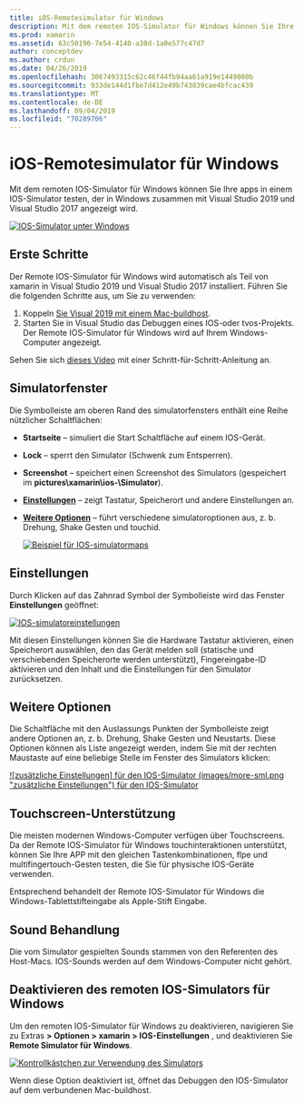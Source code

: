 ```yaml
---
title: iOS-Remotesimulator für Windows
description: Mit dem remoten IOS-Simulator für Windows können Sie Ihre apps in einem IOS-Simulator testen, der in Windows zusammen mit Visual Studio 2019 angezeigt wird.
ms.prod: xamarin
ms.assetid: 63c50190-7e54-4140-a30d-1a0e577c47d7
author: conceptdev
ms.author: crdun
ms.date: 04/26/2019
ms.openlocfilehash: 3067493315c62c46f44fb94aa61a919e1449080b
ms.sourcegitcommit: 933de144d1fbe7d412e49b743839cae4bfcac439
ms.translationtype: MT
ms.contentlocale: de-DE
ms.lasthandoff: 09/04/2019
ms.locfileid: "70289706"
---
```

# <a name="remoted-ios-simulator-for-windows"></a>iOS-Remotesimulator für Windows

Mit dem remoten IOS-Simulator für Windows können Sie Ihre apps in einem IOS-Simulator testen, der in Windows zusammen mit Visual Studio 2019 und Visual Studio 2017 angezeigt wird.

[![IOS-Simulator unter Windows](images/hero-sml.png "IOS-Simulator unter Windows")](images/hero.png#lightbox)

## <a name="getting-started"></a>Erste Schritte

Der Remote IOS-Simulator für Windows wird automatisch als Teil von xamarin in Visual Studio 2019 und Visual Studio 2017 installiert. Führen Sie die folgenden Schritte aus, um Sie zu verwenden:

1. Koppeln [Sie Visual 2019 mit einem Mac-buildhost](~/ios/get-started/installation/windows/connecting-to-mac/index.md).
2. Starten Sie in Visual Studio das Debuggen eines IOS-oder tvos-Projekts. Der Remote IOS-Simulator für Windows wird auf Ihrem Windows-Computer angezeigt.

Sehen Sie sich [dieses Video](deploy.md) mit einer Schritt-für-Schritt-Anleitung an.

## <a name="simulator-window"></a>Simulatorfenster

Die Symbolleiste am oberen Rand des simulatorfensters enthält eine Reihe nützlicher Schaltflächen:

- **Startseite** – simuliert die Start Schaltfläche auf einem IOS-Gerät.
- **Lock** – sperrt den Simulator (Schwenk zum Entsperren).
- **Screenshot** – speichert einen Screenshot des Simulators (gespeichert im **pictures\xamarin\ios-\\Simulator**).
- [**Einstellungen**](#settings) – zeigt Tastatur, Speicherort und andere Einstellungen an.
- [**Weitere Optionen**](#other-options) – führt verschiedene simulatoroptionen aus, z. b. Drehung, Shake Gesten und touchid.

    [![Beispiel für IOS-simulatormaps](images/maps-app-sml.png "Beispiel für IOS-simulatormaps")](images/maps-app.png#lightbox)

## <a name="settings"></a>Einstellungen

Durch Klicken auf das Zahnrad Symbol der Symbolleiste wird das Fenster **Einstellungen** geöffnet:

[![IOS-simulatoreinstellungen](images/settings-sml.png "IOS-simulatoreinstellungen")](images/settings.png#lightbox)

Mit diesen Einstellungen können Sie die Hardware Tastatur aktivieren, einen Speicherort auswählen, den das Gerät melden soll (statische und verschiebenden Speicherorte werden unterstützt), Fingereingabe-ID aktivieren und den Inhalt und die Einstellungen für den Simulator zurücksetzen.

## <a name="other-options"></a>Weitere Optionen

Die Schaltfläche mit den Auslassungs Punkten der Symbolleiste zeigt andere Optionen an, z. b. Drehung, Shake Gesten und Neustarts. Diese Optionen können als Liste angezeigt werden, indem Sie mit der rechten Maustaste auf eine beliebige Stelle im Fenster des Simulators klicken:

[![zusätzliche Einstellungen] für den IOS-Simulator (images/more-sml.png "zusätzliche Einstellungen") für den IOS-Simulator](images/more.png#lightbox)

## <a name="touchscreen-support"></a>Touchscreen-Unterstützung

Die meisten modernen Windows-Computer verfügen über Touchscreens. Da der Remote IOS-Simulator für Windows touchinteraktionen unterstützt, können Sie Ihre APP mit den gleichen Tastenkombinationen, flpe und multifingertouch-Gesten testen, die Sie für physische IOS-Geräte verwenden.

Entsprechend behandelt der Remote IOS-Simulator für Windows die Windows-Tablettstifteingabe als Apple-Stift Eingabe.

## <a name="sound-handling"></a>Sound Behandlung

Die vom Simulator gespielten Sounds stammen von den Referenten des Host-Macs.
IOS-Sounds werden auf dem Windows-Computer nicht gehört.

## <a name="disabling-the-remoted-ios-simulator-for-windows"></a>Deaktivieren des remoten IOS-Simulators für Windows

Um den remoten IOS-Simulator für Windows zu deaktivieren, navigieren Sie zu Extras **> Optionen > xamarin > IOS-Einstellungen** , und deaktivieren Sie **Remote Simulator für Windows**.

[![Kontrollkästchen zur Verwendung des Simulators](images/options-sml.png "Kontrollkästchen zur Verwendung des Simulators")](images/options.png#lightbox)

Wenn diese Option deaktiviert ist, öffnet das Debuggen den IOS-Simulator auf dem verbundenen Mac-buildhost.
